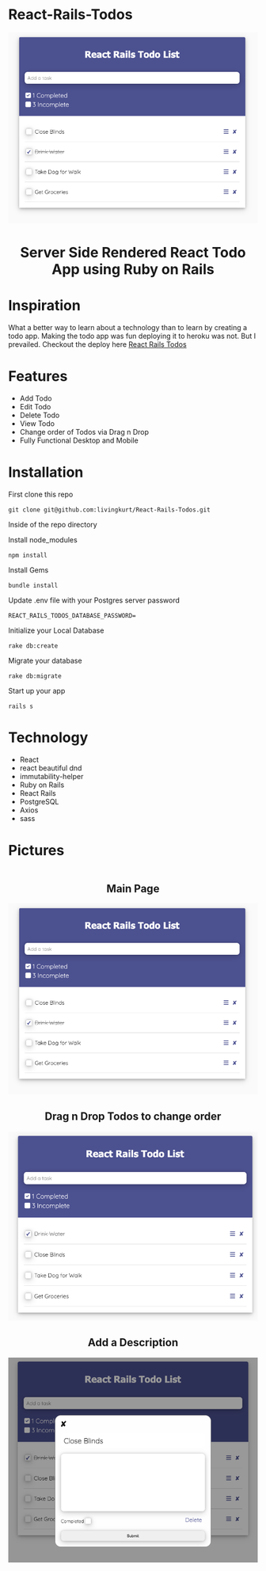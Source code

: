 # React-Rails-Todos

<p align="center">
  <img style="text-align: center;" src="public/images/Home.png">
  <h1 style="text-align: center;">Server Side Rendered React Todo App using Ruby on Rails</h1>
</p>


# Inspiration

What a better way to learn about a technology than to learn by creating a todo app. Making the todo app was fun deploying it to heroku was not. But I prevailed. Checkout the deploy here <a href="https://desolate-fortress-34751.herokuapp.com/" target="_blank">React Rails Todos</a>


# Features

- Add Todo
- Edit Todo
- Delete Todo
- View Todo
- Change order of Todos via Drag n Drop
- Fully Functional Desktop and Mobile


# Installation

First clone this repo

```shell
git clone git@github.com:livingkurt/React-Rails-Todos.git
```


Inside of the repo directory

Install node_modules

```shell
npm install
```

Install Gems

```shell
bundle install
```

Update .env file with your Postgres server password

```shell
REACT_RAILS_TODOS_DATABASE_PASSWORD=
```

Initialize your Local Database

```shell
rake db:create
```
Migrate your database

```shell
rake db:migrate
```

Start up your app

```shell
rails s
```

# Technology

- React
- react beautiful dnd
- immutability-helper
- Ruby on Rails
- React Rails
- PostgreSQL
- Axios
- sass

# Pictures

<div align="center" style="display:flex; flex-direction: column; flex-wrap: wrap;">
<div>
  <h2>Main Page</h2>
  <img style="text-align: center;" src="public/images/Home.png">
  <h2>Drag n Drop Todos to change order</h2>
  <img style="text-align: center;" src="public/images/DragnDrop.png">
  <h2>Add a Description</h2>
  <img style="text-align: center;" src="public/images/Edit_Todo.png">
</div>
</div>